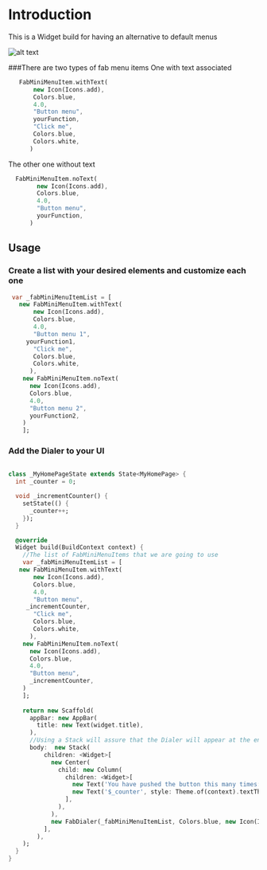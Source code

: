 
# Introduction

This is a Widget build for having an alternative to default menus

![alt text](https://github.com/Leondev7/flutter_fab_dialer/blob/master/src/demo.gif )

###There are two types of fab menu items
One with text associated
```dart
   FabMiniMenuItem.withText(
       new Icon(Icons.add),
       Colors.blue,
       4.0,
       "Button menu",
       yourFunction,
       "Click me",
       Colors.blue,
       Colors.white,
      )
```
The other one without text
```dart
  FabMiniMenuItem.noText(
        new Icon(Icons.add),
        Colors.blue,
        4.0,
        "Button menu",
        yourFunction,
      )
```

## Usage
### Create a list with your desired elements and customize each one
```dart
 var _fabMiniMenuItemList = [
   new FabMiniMenuItem.withText(
       new Icon(Icons.add),
       Colors.blue,
       4.0,
       "Button menu 1",
     yourFunction1,
       "Click me",
       Colors.blue,
       Colors.white,
      ),
    new FabMiniMenuItem.noText(
      new Icon(Icons.add),
      Colors.blue,
      4.0,
      "Button menu 2",
      yourFunction2,
    )
    ];
```


### Add the Dialer to your UI
```dart

class _MyHomePageState extends State<MyHomePage> {
  int _counter = 0;

  void _incrementCounter() {
    setState(() {
      _counter++;
    });
  }

  @override
  Widget build(BuildContext context) {
    //The list of FabMiniMenuItems that we are going to use
    var _fabMiniMenuItemList = [
   new FabMiniMenuItem.withText(
       new Icon(Icons.add),
       Colors.blue,
       4.0,
       "Button menu",
     _incrementCounter,
       "Click me",
       Colors.blue,
       Colors.white,
      ),
    new FabMiniMenuItem.noText(
      new Icon(Icons.add),
      Colors.blue,
      4.0,
      "Button menu",
      _incrementCounter,
    )
    ];
    
    return new Scaffold(
      appBar: new AppBar(
        title: new Text(widget.title),
      ),
      //Using a Stack will assure that the Dialer will appear at the end of your layout
      body:  new Stack(
          children: <Widget>[
            new Center(
              child: new Column(
                children: <Widget>[
                  new Text('You have pushed the button this many times:'),
                  new Text('$_counter', style: Theme.of(context).textTheme.display1),
                ],
              ),
            ),
            new FabDialer(_fabMiniMenuItemList, Colors.blue, new Icon(Icons.add)),
          ],
        ),
    );
  }
}
```

